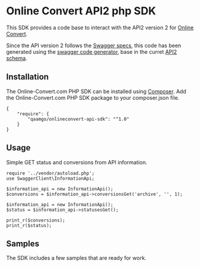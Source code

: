 # Online Convert API2 php SDK

This SDK provides a code base to interact with the API2  version 2 for [Online Convert](http://www.online-convert.com/).

Since the API version 2 follows the [Swagger specs](http://swagger.io/), this code has been generated using the [swagger code generator](https://github.com/swagger-api/swagger-codegen), base in the curret [API2 schema](https://api2.online-convert.com/schema).

## Installation

The Online-Convert.com PHP SDK can be installed using [Composer](https://getcomposer.org/). Add the Online-Convert.com PHP SDK package to your composer.json file.

    {
        "require": {
            "qaamgo/onlineconvert-api-sdk": "^1.0"
        }
    }

## Usage

Simple GET status and conversions from API information.

    require '../vendor/autoload.php';
    use SwaggerClient\InformationApi;
    
    $information_api = new InformationApi();
    $conversions = $information_api->conversionsGet('archive', '', 1);
    
    $information_api = new InformationApi();
    $status = $information_api->statusesGet();
    
    print_r($conversions);
    print_r($status);
    
## Samples

The SDK includes a few samples that are ready for work.
